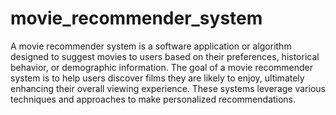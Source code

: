 # movie_recommender_system
A movie recommender system is a software application or algorithm designed to suggest movies to users based on their preferences, historical behavior, or demographic information. The goal of a movie recommender system is to help users discover films they are likely to enjoy, ultimately enhancing their overall viewing experience. These systems leverage various techniques and approaches to make personalized recommendations.

